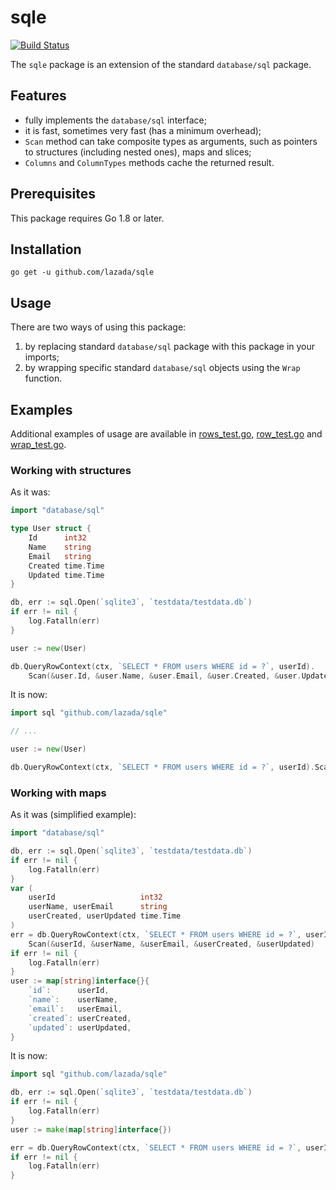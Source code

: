 # sqle
[![Build Status](https://travis-ci.org/lazada/sqle.svg?branch=master)](https://travis-ci.org/lazada/sqle)

The `sqle` package is an extension of the standard `database/sql` package.

## Features
- fully implements the `database/sql` interface;
- it is fast, sometimes very fast (has a minimum overhead);
- `Scan` method can take composite types as arguments, such as pointers to structures (including nested ones), maps and slices;
- `Columns` and `ColumnTypes` methods cache the returned result.

## Prerequisites
This package requires Go 1.8 or later.

## Installation
```
go get -u github.com/lazada/sqle
```

## Usage
There are two ways of using this package:
1. by replacing standard `database/sql` package with this package in your imports;
2. by wrapping specific standard `database/sql` objects using the `Wrap` function.

## Examples
Additional examples of usage are available in [rows_test.go](https://github.com/lazada/sqle/blob/master/rows_test.go), [row_test.go](https://github.com/lazada/sqle/blob/master/row_test.go) and [wrap_test.go](https://github.com/lazada/sqle/blob/master/wrap_test.go).

### Working with structures
As it was:
```go
import "database/sql"

type User struct {
    Id      int32
    Name    string
    Email   string
    Created time.Time
    Updated time.Time
}

db, err := sql.Open(`sqlite3`, `testdata/testdata.db`)
if err != nil {
    log.Fatalln(err)
}

user := new(User)

db.QueryRowContext(ctx, `SELECT * FROM users WHERE id = ?`, userId).
    Scan(&user.Id, &user.Name, &user.Email, &user.Created, &user.Updated)
```
It is now:
```go
import sql "github.com/lazada/sqle"

// ...

user := new(User)

db.QueryRowContext(ctx, `SELECT * FROM users WHERE id = ?`, userId).Scan(user)
```
 
 ### Working with maps
As it was (simplified example):
```go
import "database/sql"

db, err := sql.Open(`sqlite3`, `testdata/testdata.db`)
if err != nil {
    log.Fatalln(err)
}
var (
    userId                   int32
    userName, userEmail      string
    userCreated, userUpdated time.Time
)
err = db.QueryRowContext(ctx, `SELECT * FROM users WHERE id = ?`, userId).
    Scan(&userId, &userName, &userEmail, &userCreated, &userUpdated)
if err != nil {
    log.Fatalln(err)
}
user := map[string]interface{}{
    `id`:      userId,
    `name`:    userName,
    `email`:   userEmail,
    `created`: userCreated,
    `updated`: userUpdated,
}
```
It is now:
```go
import sql "github.com/lazada/sqle"

db, err := sql.Open(`sqlite3`, `testdata/testdata.db`)
if err != nil {
    log.Fatalln(err)
}
user := make(map[string]interface{})

err = db.QueryRowContext(ctx, `SELECT * FROM users WHERE id = ?`, userId).Scan(user)
if err != nil {
    log.Fatalln(err)
}
```
